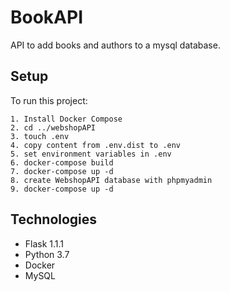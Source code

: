 # BookAPI

API to add books and authors to a mysql database. 

## Setup
To run this project:

```
1. Install Docker Compose
2. cd ../webshopAPI
3. touch .env 
4. copy content from .env.dist to .env
5. set environment variables in .env
6. docker-compose build
7. docker-compose up -d
8. create WebshopAPI database with phpmyadmin
9. docker-compose up -d

```

## Technologies

* Flask 1.1.1
* Python 3.7
* Docker 
* MySQL
